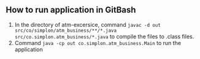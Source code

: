 ## How to run application in GitBash
1. In the directory of atm-excersice, command ```javac -d out src/co/simplon/atm_business/**/*.java src/co.simplon.atm_business/*.java``` to compile the files to .class files.
2. Command ```java -cp out co.simplon.atm_business.Main``` to run the application
